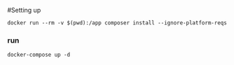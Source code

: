 #Setting up


    docker run --rm -v $(pwd):/app composer install --ignore-platform-reqs

### run
    docker-compose up -d